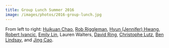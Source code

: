 ```yaml
---
title: Group Lunch Summer 2016
image: /images/photos/2016-group-lunch.jpg
---
```


From left to right: [Huikuan Chao](/members/huikuan-chao/), [Rob Riggleman](/members/robert-riggleman/), [Hyun (Jennifer) Hwang](/members/jennifer-hwang/), [Robert Ivancic](/members/robert-ivancic/), [Emily Lin](/members/emily-lin/), Lauren Walters, [David Ring](/members/davig-ring/), [Christophe Lutz](/members/christophe-lutz/), [Ben Lindsay](/members/ben-lindsay.), and [Jing Cao](/members/jing-cao/).
